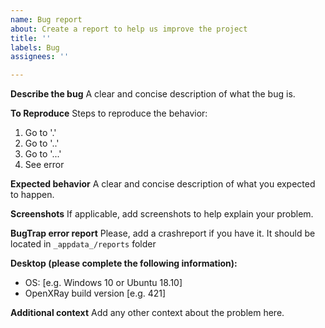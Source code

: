 ```yaml
---
name: Bug report
about: Create a report to help us improve the project
title: ''
labels: Bug
assignees: ''

---
```


**Describe the bug**
A clear and concise description of what the bug is.

**To Reproduce**
Steps to reproduce the behavior:
1. Go to '.'
2. Go to '..'
3. Go to '...'
4. See error

**Expected behavior**
A clear and concise description of what you expected to happen.

**Screenshots**
If applicable, add screenshots to help explain your problem.

**BugTrap error report**
Please, add a crashreport if you have it. It should be located in `_appdata_/reports` folder

**Desktop (please complete the following information):**
 - OS: [e.g. Windows 10 or Ubuntu 18.10]
 - OpenXRay build version [e.g. 421]

**Additional context**
Add any other context about the problem here.
